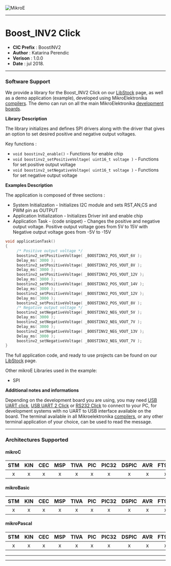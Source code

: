 ![MikroE](http://www.mikroe.com/img/designs/beta/logo_small.png)

---

# Boost_INV2 Click

- **CIC Prefix**  : BoostINV2
- **Author**      : Katarina Perendic
- **Verison**     : 1.0.0
- **Date**        : jul 2018.

---

### Software Support

We provide a library for the Boost_INV2 Click on our [LibStock](https://libstock.mikroe.com/projects/view/2497/boost-inv-2-click) 
page, as well as a demo application (example), developed using MikroElektronika 
[compilers](http://shop.mikroe.com/compilers). The demo can run on all the main 
MikroElektronika [development boards](http://shop.mikroe.com/development-boards).

**Library Description**

The library initializes and defines SPI drivers along with the driver that gives an option to set desired positive and negative output voltages.

Key functions :

- ``` void boostinv2_enable() ``` - Functions for enable chip
- ``` void boostinv2_setPositiveVoltage( uint16_t voltage ) ``` - Functions for set positive output voltage
- ``` void boostinv2_setNegativeVoltage( uint16_t voltage ) ``` - Functions for set negative output voltage

**Examples Description**

The application is composed of three sections :

- System Initialization - Initializes I2C module and sets RST,AN,CS and PWM pin as OUTPUT
- Application Initialization - Initializes Driver init and enable chip
- Application Task - (code snippet) - Changes the positive and negative output voltage.
                                      Positive output voltage goes from 5V to 15V with
                                      Negative output voltage goes from -5V to -15V

```.c
void applicationTask()
{
     /* Positive output voltage */
     boostinv2_setPositiveVoltage( _BOOSTINV2_POS_VOUT_6V );
     Delay_ms( 3000 );
     boostinv2_setPositiveVoltage( _BOOSTINV2_POS_VOUT_8V );
     Delay_ms( 3000 );
     boostinv2_setPositiveVoltage( _BOOSTINV2_POS_VOUT_12V );
     Delay_ms( 3000 );
     boostinv2_setPositiveVoltage( _BOOSTINV2_POS_VOUT_14V );
     Delay_ms( 3000 );
     boostinv2_setPositiveVoltage( _BOOSTINV2_POS_VOUT_12V );
     Delay_ms( 3000 );
     boostinv2_setPositiveVoltage( _BOOSTINV2_POS_VOUT_8V );
     /* Negative output voltage */
     boostinv2_setNegativeVoltage( _BOOSTINV2_NEG_VOUT_5V );
     Delay_ms( 3000 );
     boostinv2_setNegativeVoltage( _BOOSTINV2_NEG_VOUT_7V );
     Delay_ms( 3000 );
     boostinv2_setNegativeVoltage( _BOOSTINV2_NEG_VOUT_13V );
     Delay_ms( 3000 );
     boostinv2_setNegativeVoltage( _BOOSTINV2_NEG_VOUT_7V );
}
```

The full application code, and ready to use projects can be found on our 
[LibStock](https://libstock.mikroe.com/projects/view/2497/boost-inv-2-click) page.

Other mikroE Libraries used in the example:

- SPI

**Additional notes and informations**

Depending on the development board you are using, you may need 
[USB UART click](http://shop.mikroe.com/usb-uart-click), 
[USB UART 2 Click](http://shop.mikroe.com/usb-uart-2-click) or 
[RS232 Click](http://shop.mikroe.com/rs232-click) to connect to your PC, for 
development systems with no UART to USB interface available on the board. The 
terminal available in all Mikroelektronika 
[compilers](http://shop.mikroe.com/compilers), or any other terminal application 
of your choice, can be used to read the message.

---
### Architectures Supported

#### mikroC

| STM | KIN | CEC | MSP | TIVA | PIC | PIC32 | DSPIC | AVR | FT90x |
|:-:|:-:|:-:|:-:|:-:|:-:|:-:|:-:|:-:|:-:|
| x | x | x | x | x | x | x | x | x | x |

#### mikroBasic

| STM | KIN | CEC | MSP | TIVA | PIC | PIC32 | DSPIC | AVR | FT90x |
|:-:|:-:|:-:|:-:|:-:|:-:|:-:|:-:|:-:|:-:|
| x | x | x | x | x | x | x | x | x | x |

#### mikroPascal

| STM | KIN | CEC | MSP | TIVA | PIC | PIC32 | DSPIC | AVR | FT90x |
|:-:|:-:|:-:|:-:|:-:|:-:|:-:|:-:|:-:|:-:|
| x | x | x | x | x | x | x | x | x | x |

---
---
